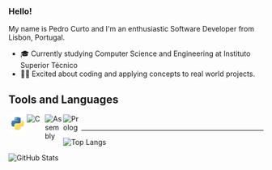 ### Hello!

My name is Pedro Curto and I'm an enthusiastic Software Developer from Lisbon, Portugal.

- 🎓 Currently studying Computer Science and Engineering at Instituto Superior Técnico
- 👨‍💻 Excited about coding and applying concepts to real world projects.

## Tools and Languages
[<img align="left" alt="Python" width="36px" src="https://raw.githubusercontent.com/github/explore/80688e429a7d4ef2fca1e82350fe8e3517d3494d/topics/python/python.png" />][github]
[<img align="left" alt="C" width="36px" src="https://toppng.com/uploads/preview/c-programming-icon-c-programming-language-logo-11562945679duaxtn3yq0.png" />][github]
[<img align="left" alt="Assembly" width="36px" src="https://www.powerandcables.com/wp-content/uploads/2021/02/ASM-Symbol-Blue-Tight-002-min.png" />][github]
[<img align="left" alt="Prolog" width="36px" src="https://www.google.com/url?sa=i&url=https%3A%2F%2F1000logos.net%2Fjava-logo%2F&psig=AOvVaw2BDJr5kJxg8ZTGR8ktexr_&ust=1681989704624000&source=images&cd=vfe&ved=0CBEQjRxqFwoTCPD2_Yjqtf4CFQAAAAAdAAAAABAE" />][github]
<br />

---

![Top Langs](https://github-readme-stats.vercel.app/api/top-langs/?username=pedro-curto&layout=compact)

![GitHub Stats](https://github-readme-stats.vercel.app/api?username=pedro-curto&count_private=true&show_icons=true&include_all_commits=true)

[github]: https://github.com/pedro-curto
[linkedin]: https://www.linkedin.com/in/pedro-curto/
